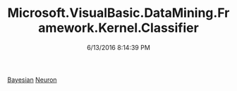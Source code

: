 ﻿---
title: Microsoft.VisualBasic.DataMining.Framework.Kernel.Classifier
date: 6/13/2016 8:14:39 PM
---

[Bayesian](T-Microsoft.VisualBasic.DataMining.Framework.Kernel.Classifier.Bayesian.html)
[Neuron](T-Microsoft.VisualBasic.DataMining.Framework.Kernel.Classifier.Neuron.html)
